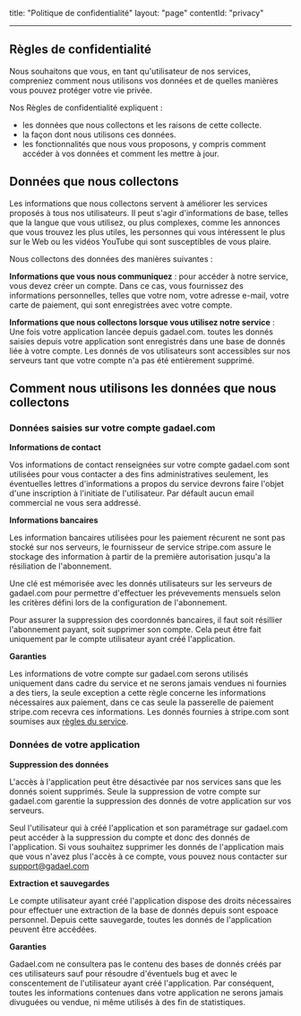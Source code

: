 title: "Politique de confidentialité"
layout: "page"
contentId: "privacy"

---

## Règles de confidentialité

Nous souhaitons que vous, en tant qu'utilisateur de nos services, compreniez comment nous utilisons vos données et de quelles manières vous pouvez protéger votre vie privée.

Nos Règles de confidentialité expliquent :

* les données que nous collectons et les raisons de cette collecte.
* la façon dont nous utilisons ces données.
* les fonctionnalités que nous vous proposons, y compris comment accéder à vos données et comment les mettre à jour.


## Données que nous collectons

Les informations que nous collectons servent à améliorer les services proposés à tous nos utilisateurs. Il peut s'agir d'informations de base, telles que la langue que vous utilisez, ou plus complexes, comme les annonces que vous trouvez les plus utiles, les personnes qui vous intéressent le plus sur le Web ou les vidéos YouTube qui sont susceptibles de vous plaire.

Nous collectons des données des manières suivantes :

__Informations que vous nous communiquez__ : pour accéder à notre service, vous devez créer un compte. Dans ce cas, vous fournissez des informations personnelles, telles que votre nom, votre adresse e-mail, votre carte de paiement, qui sont enregistrées avec votre compte.

__Informations que nous collectons lorsque vous utilisez notre service__ : Une fois votre application lancée depuis gadael.com. toutes les donnés saisies depuis votre application sont enregistrés dans une base de donnés liée à votre compte. Les donnés de vos utilisateurs sont accessibles sur nos serveurs tant que votre compte n'a pas été entièrement supprimé.

## Comment nous utilisons les données que nous collectons

### Données saisies sur votre compte gadael.com

__Informations de contact__

Vos informations de contact renseignées sur votre compte gadael.com sont utilisées pour vous contacter a des fins administratives seulement, les éventuelles lettres d'informations a propos du service devrons faire l'objet d'une inscription à l'initiate de l'utilisateur. Par défault aucun email commercial ne vous sera addressé.

__Informations bancaires__

Les information bancaires utilisées pour les paiement récurent ne sont pas stocké sur nos serveurs, le fournisseur de service stripe.com assure le stockage des information à partir de la première autorisation jusqu'a la résiliation de l'abonnement.

Une clé est mémorisée avec les donnés utilisateurs sur les serveurs de gadael.com pour permettre d'effectuer les prévevements mensuels selon les critères défini lors de la configuration de l'abonnement.

Pour assurer la suppression des coordonnés bancaires, il faut soit résillier l'abonnement payant, soit supprimer son compte. Cela peut être fait uniquement par le compte utilisateur ayant créé l'application.

__Garanties__

Les informations de votre compte sur gadael.com serons utilisés uniquement dans cadre du service et ne serons jamais vendues ni fournies a des tiers, la seule exception a cette règle concerne les informations nécessaires aux paiement, dans ce cas seule la passerelle de paiement stripe.com recevra ces informations. Les donnés fournies à stripe.com sont soumises aux [règles du service](https://stripe.com/).


### Données de votre application

__Suppression des données__

L'accès à l'application peut être désactivée par nos services sans que les donnés soient supprimés.
Seule la suppression de votre compte sur gadael.com garentie la suppression des donnés de votre application sur vos serveurs.

Seul l'utilisateur qui à créé l'application et son paramétrage sur gadael.com peut accéder à la suppression du compte et donc des donnés de l'application. Si vous souhaitez supprimer les donnés de l'application mais que vous n'avez plus l'accès à ce compte, vous pouvez nous contacter sur [support@gadael.com](mailto:support@gadael.com)

__Extraction et sauvegardes__

Le compte utilisateur ayant créé l'application dispose des droits nécessaires pour effectuer une extraction de la base de donnés depuis sont espoace personnel. Depuis cette sauvegarde, toutes les donnés de l'application peuvent être accédées.

__Garanties__

Gadael.com ne consultera pas le contenu des bases de donnés créés par ces utilisateurs sauf pour résoudre d'éventuels bug et avec le conscentement de l'utilisateur ayant créé l'application. Par conséquent, toutes les informations contenues dans votre application ne serons jamais divuguées ou vendue, ni même utilisés à des fin de statistiques.
